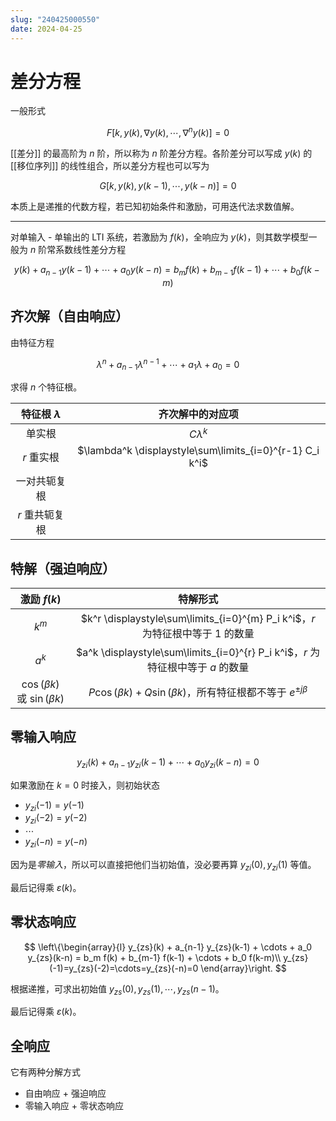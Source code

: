 ```yaml
---
slug: "240425000550"
date: 2024-04-25
---
```


# 差分方程

一般形式

$$
F[k, y(k), \nabla y(k), \cdots, \nabla^n y(k)] = 0
$$

[[差分]] 的最高阶为 $n$ 阶，所以称为 $n$ 阶差分方程。各阶差分可以写成 $y(k)$ 的 [[移位序列]] 的线性组合，所以差分方程也可以写为

$$
G[k, y(k), y(k-1), \cdots, y(k-n)] = 0
$$

本质上是递推的代数方程，若已知初始条件和激励，可用迭代法求数值解。

---

对单输入 - 单输出的 LTI 系统，若激励为 $f(k)$，全响应为 $y(k)$，则其数学模型一般为 $n$ 阶常系数线性差分方程

$$
y(k) + a_{n-1} y(k-1) + \cdots + a_0 y(k-n) = b_m f(k) + b_{m-1} f(k-1) + \cdots + b_0 f(k-m)
$$

## 齐次解（自由响应）

由特征方程

$$
\lambda^n + a_{n-1} \lambda^{n-1} + \cdots + a_1 \lambda + a_0 = 0
$$

求得 $n$ 个特征根。

|特征根 $\lambda$|齐次解中的对应项|
|:-:|:-:|
|单实根|$C\lambda^k$|
|$r$ 重实根|$\lambda^k \displaystyle\sum\limits_{i=0}^{r-1} C_i k^i$|
|一对共轭复根||
|$r$ 重共轭复根||

## 特解（强迫响应）

|激励 $f(k)$|特解形式|
|:-:|:-:|
|$k^m$|$k^r \displaystyle\sum\limits_{i=0}^{m} P_i k^i$，$r$ 为特征根中等于 $1$ 的数量|
|$a^k$|$a^k \displaystyle\sum\limits_{i=0}^{r} P_i k^i$，$r$ 为特征根中等于 $a$ 的数量|
|$\cos(\beta k)$ 或 $\sin(\beta k)$|$P\cos(\beta k) + Q\sin(\beta k)$，所有特征根都不等于 $e^{\pm j\beta}$|

## 零输入响应

$$
y_{zi}(k) + a_{n-1} y_{zi}(k-1) + \cdots + a_0 y_{zi}(k-n) = 0
$$

如果激励在 $k=0$ 时接入，则初始状态

- $y_{zi}(-1)=y(-1)$
- $y_{zi}(-2)=y(-2)$
- $\cdots$
- $y_{zi}(-n)=y(-n)$

因为是*零输入*，所以可以直接把他们当初始值，没必要再算 $y_{zi}(0), y_{zi}(1)$ 等值。

最后记得乘 $\varepsilon(k)$。

## 零状态响应

$$
\left\{\begin{array}{l}
y_{zs}(k) + a_{n-1} y_{zs}(k-1) + \cdots + a_0 y_{zs}(k-n) = b_m f(k) + b_{m-1} f(k-1) + \cdots + b_0 f(k-m)\\
y_{zs}(-1)=y_{zs}(-2)=\cdots=y_{zs}(-n)=0
\end{array}\right.
$$

根据递推，可求出初始值 $y_{zs}(0),y_{zs}(1),\cdots,y_{zs}(n-1)$。

最后记得乘 $\varepsilon(k)$。

## 全响应

它有两种分解方式

- 自由响应 + 强迫响应
- 零输入响应 + 零状态响应
